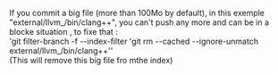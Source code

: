 
If you commit a big file (more than 100Mo by default), in this exemple "external/llvm_/bin/clang++", you can't push any more and can be in a blocke situation , to fixe that :  
    'git filter-branch -f --index-filter 'git rm --cached --ignore-unmatch external/llvm_/bin/clang++''  
       (This will remove this big file fro mthe index)  
